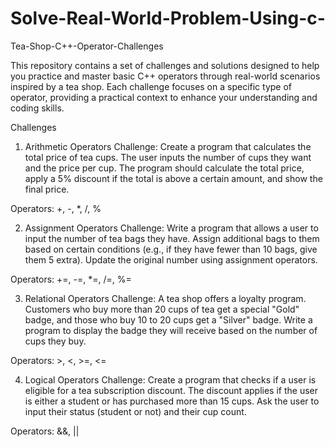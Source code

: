 # Solve-Real-World-Problem-Using-c-
Tea-Shop-C++-Operator-Challenges

This repository contains a set of challenges and solutions designed to help you practice and master basic C++ operators through real-world scenarios inspired by a tea shop. Each challenge focuses on a specific type of operator, providing a practical context to enhance your understanding and coding skills.

Challenges
1. Arithmetic Operators
Challenge: Create a program that calculates the total price of tea cups. The user inputs the number of cups they want and the price per cup. The program should calculate the total price, apply a 5% discount if the total is above a certain amount, and show the final price.

Operators: +, -, *, /, %

2. Assignment Operators
Challenge: Write a program that allows a user to input the number of tea bags they have. Assign additional bags to them based on certain conditions (e.g., if they have fewer than 10 bags, give them 5 extra). Update the original number using assignment operators.

Operators: +=, -=, *=, /=, %=

3. Relational Operators
Challenge: A tea shop offers a loyalty program. Customers who buy more than 20 cups of tea get a special "Gold" badge, and those who buy 10 to 20 cups get a "Silver" badge. Write a program to display the badge they will receive based on the number of cups they buy.

Operators: >, <, >=, <=

4. Logical Operators
Challenge: Create a program that checks if a user is eligible for a tea subscription discount. The discount applies if the user is either a student or has purchased more than 15 cups. Ask the user to input their status (student or not) and their cup count.

Operators: &&, ||
